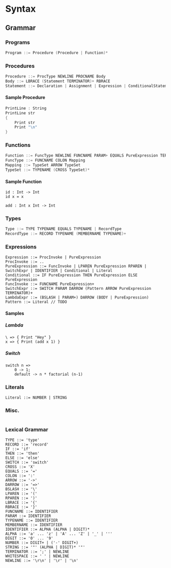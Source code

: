 # Syntax

## Grammar

### Programs
```c
Program ::= Procedure (Procedure | Function)*
```

### Procedures
```c
Procedure ::= ProcType NEWLINE PROCNAME Body
Body ::= LBRACE (Statement TERMINATOR)+ RBRACE
Statement ::= Declaration | Assignment | Expression | ConditionalStatement
```
#### Sample Procedure
```c
PrintLine : String
PrintLine str
{
    Print str
    Print "\n"
}
```

### Functions
```c
Function ::= FuncType NEWLINE FUNCNAME PARAM+ EQUALS PureExpression TERMINATOR
FuncType ::= FUNCNAME COLON Mapping
Mapping ::= TypeSet ARROW TypeSet
TypeSet ::= TYPENAME (CROSS TypeSet)*
```

#### Sample Function
```
id : Int -> Int
id x = x

add : Int x Int -> Int
```

### Types
```c
Type ::= TYPE TYPENAME EQUALS TYPENAME | RecordType
RecordType ::= RECORD TYPENAME (MEMBERNAME TYPENAME)+
```

### Expressions
```
Expression ::= ProcInvoke | PureExpression
ProcInvoke ::= ..
PureExpression ::= FuncInvoke | LPAREN PureExpression RPAREN | SwitchExpr | IDENTIFIER | Conditional | Literal
Conditional ::= IF PureExpression THEN PureExpression ELSE PureExpression
FuncInvoke ::= FUNCNAME PureExpression+
SwitchExpr ::= SWITCH PARAM DARROW (Pattern ARROW PureExpression TERMINATOR)+
LambdaExpr ::= (BSLASH | PARAM+) DARROW (BODY | PureExpression)
Pattern ::= Literal // TODO
```

#### Samples
##### Lambda
```
\ => { Print "Hey" }
x => { Print (add x 1) }
```
##### Switch
```
switch n => 
    0 -> 1;
    default -> n * factorial (n-1)
```

### Literals
```
Literal ::= NUMBER | STRING
```

### Misc.
```

```

### Lexical Grammar
```
TYPE ::= 'type'
RECORD ::= 'record'
IF ::= 'if'
THEN ::= 'then'
ELSE ::= 'else'
SWITCH ::= 'switch'
CROSS ::= 'X'
EQUALS ::= '='
COLON ::= ':'
ARROW ::= '->'
DARROW ::= '=>'
BSLASH ::= '\'
LPAREN ::= '('
RPAREN ::= ')'
LBRACE ::= '{'
RBRACE ::= '}'
FUNCNAME ::= IDENTIFIER
PARAM ::= IDENTIFIER
TYPENAME ::= IDENTIFIER
MEMBERNAME ::= IDENTIFIER
IDENTIFIER ::= ALPHA (ALPHA | DIGIT)*
ALPHA ::= 'a' ... 'z' | 'A' ... 'Z' | '_' | '''
DIGIT ::= '0' ... '9'
NUMBER ::= DIGIT+ | ('-' DIGIT+)
STRING ::= '"' (ALPHA | DIGIT)* '"'
TERMINATOR ::= ';' | NEWLINE
WHITESPACE ::= ' ' | NEWLINE
NEWLINE ::= '\r\n' | '\r' | '\n'
```